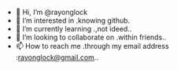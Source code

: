 - 👋 Hi, I’m @rayonglock
- 👀 I’m interested in .knowing github.
- 🌱 I’m currently learning .,not ideed..
- 💞️ I’m looking to collaborate on .within friends..
- 📫 How to reach me .through my email address :rayonglock@gmail.com..

<!---
rayonglock/rayonglock is a ✨ special ✨ repository because its `README.md` (this file) appears on your GitHub profile.
You can click the Preview link to take a look at your changes.
--->
